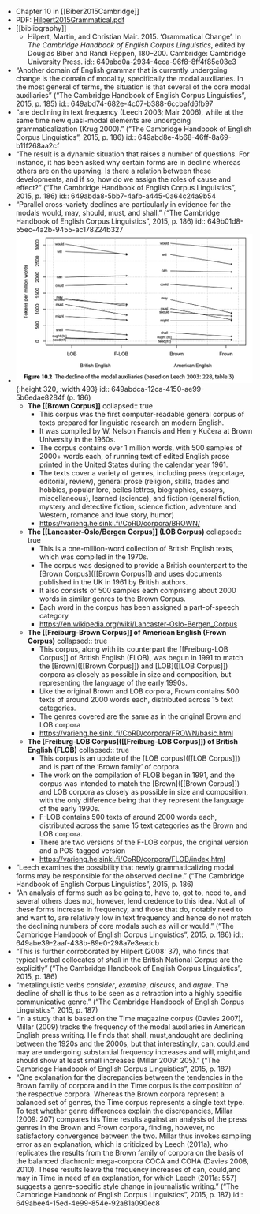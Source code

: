 - Chapter 10 in [[Biber2015Cambridge]]
- PDF: [Hilpert2015Grammatical.pdf](../assets/Hilpert2015Grammatical_1688464428224_0.pdf)
- [[bibliography]]
	- Hilpert, Martin, and Christian Mair. 2015. ‘Grammatical Change’. In *The Cambridge Handbook of English Corpus Linguistics*, edited by Douglas Biber and Randi Reppen, 180–200. Cambridge: Cambridge University Press.
	  id:: 649abd0a-2934-4eca-96f8-8ff4f85e03e3
- “Another domain of English grammar that is currently undergoing change is the domain of modality, specifically the modal auxiliaries. In the most general of terms, the situation is that several of the core modal auxiliaries” (“The Cambridge Handbook of English Corpus Linguistics”, 2015, p. 185)
  id:: 649abd74-682e-4c07-b388-6ccbafd6fb97
- “are declining in text frequency (Leech 2003; Mair 2006), while at the same time new quasi-modal elements are undergoing grammaticalization (Krug 2000).” (“The Cambridge Handbook of English Corpus Linguistics”, 2015, p. 186)
  id:: 649abd8e-4b68-46ff-8a69-b11f268aa2cf
- “The result is a dynamic situation that raises a number of questions. For instance, it has been asked why certain forms are in decline whereas others are on the upswing. Is there a relation between these developments, and if so, how do we assign the roles of cause and effect?” (“The Cambridge Handbook of English Corpus Linguistics”, 2015, p. 186)
  id:: 649abda8-5bb7-4afb-a445-0a64c24a9b54
- “Parallel cross-variety declines are particularly in evidence for the modals would, may, should, must, and shall.” (“The Cambridge Handbook of English Corpus Linguistics”, 2015, p. 186)
  id:: 649b01d8-55ec-4a2b-9455-ac178224b327
- ![image.png](../assets/image_1687862730894_0.png){:height 320, :width 493}
  id:: 649abdca-12ca-4150-ae99-5b6edae8284f
  (p. 186)
	- **The [[Brown Corpus]]**
	  collapsed:: true
		- This corpus was the first computer-readable general corpus of texts prepared for linguistic research on modern English.
		- It was compiled by W. Nelson Francis and Henry Kučera at Brown University in the 1960s.
		- The corpus contains over 1 million words, with 500 samples of 2000+ words each, of running text of edited English prose printed in the United States during the calendar year 1961.
		- The texts cover a variety of genres, including press (reportage, editorial, review), general prose (religion, skills, trades and hobbies, popular lore, belles lettres, biographies, essays, miscellaneous), learned (science), and fiction (general fiction, mystery and detective fiction, science fiction, adventure and Western, romance and love story, humor)​
		- https://varieng.helsinki.fi/CoRD/corpora/BROWN/
	- **The [[Lancaster-Oslo/Bergen Corpus]] (LOB Corpus)**
	  collapsed:: true
		- This is a one-million-word collection of British English texts, which was compiled in the 1970s.
		- The corpus was designed to provide a British counterpart to the [Brown Corpus]([[Brown Corpus]]) and uses documents published in the UK in 1961 by British authors.
		- It also consists of 500 samples each comprising about 2000 words in similar genres to the Brown Corpus.
		- Each word in the corpus has been assigned a part-of-speech category​
		- https://en.wikipedia.org/wiki/Lancaster-Oslo-Bergen_Corpus
	- **The [[Freiburg-Brown Corpus]] of American English (Frown Corpus)**
	  collapsed:: true
		- This corpus, along with its counterpart the [[Freiburg-LOB Corpus]] of British English (FLOB), was begun in 1991 to match the [Brown]([[Brown Corpus]]) and [LOB]([[LOB Corpus]]) corpora as closely as possible in size and composition, but representing the language of the early 1990s.
		- Like the original Brown and LOB corpora, Frown contains 500 texts of around 2000 words each, distributed across 15 text categories.
		- The genres covered are the same as in the original Brown and LOB corpora​
		- https://varieng.helsinki.fi/CoRD/corpora/FROWN/basic.html
	- **The [Freiburg-LOB Corpus]([[Freiburg-LOB Corpus]]) of British English (FLOB)**
	  collapsed:: true
		- This corpus is an update of the [LOB corpus]([[LOB Corpus]]) and is part of the ‘Brown family’ of corpora.
		- The work on the compilation of FLOB began in 1991, and the corpus was intended to match the [Brown]([[Brown Corpus]]) and LOB corpora as closely as possible in size and composition, with the only difference being that they represent the language of the early 1990s.
		- F-LOB contains 500 texts of around 2000 words each, distributed across the same 15 text categories as the Brown and LOB corpora.
		- There are two versions of the F-LOB corpus, the original version and a POS-tagged version​
		- https://varieng.helsinki.fi/CoRD/corpora/FLOB/index.html
- “Leech examines the possibility that newly grammaticalizing modal forms may be responsible for the observed decline.” (“The Cambridge Handbook of English Corpus Linguistics”, 2015, p. 186)
- “An analysis of forms such as be going to, have to, got to, need to, and several others does not, however, lend credence to this idea. Not all of these forms increase in frequency, and those that do, notably need to and want to, are relatively low in text frequency and hence do not match the declining numbers of core modals such as will or would.” (“The Cambridge Handbook of English Corpus Linguistics”, 2015, p. 186)
  id:: 649abe39-2aaf-438b-89e0-298a7e3eadcb
- “This is further corroborated by Hilpert (2008: 37), who finds that typical verbal collocates of *shall* in the British National Corpus are the explicitly” (“The Cambridge Handbook of English Corpus Linguistics”, 2015, p. 186)
- “metalinguistic verbs *consider*, *examine*, *discuss*, and *argue*. The decline of shall is thus to be seen as a retraction into a highly specific communicative genre.” (“The Cambridge Handbook of English Corpus Linguistics”, 2015, p. 187)
- “In a study that is based on the Time magazine corpus (Davies 2007), Millar (2009) tracks the frequency of the modal auxiliaries in American English press writing. He finds that shall, must,andought are declining between the 1920s and the 2000s, but that interestingly, can, could,and may are undergoing substantial frequency increases and will, might,and should show at least small increases (Millar 2009: 205).” (“The Cambridge Handbook of English Corpus Linguistics”, 2015, p. 187)
- “One explanation for the discrepancies between the tendencies in the Brown family of corpora and in the Time corpus is the composition of the respective corpora. Whereas the Brown corpora represent a balanced set of genres, the Time corpus represents a single text type. To test whether genre differences explain the discrepancies, Millar (2009: 207) compares his Time results against an analysis of the press genres in the Brown and Frown corpora, finding, however, no satisfactory convergence between the two. Millar thus invokes sampling error as an explanation, which is criticized by Leech (2011a), who replicates the results from the Brown family of corpora on the basis of the balanced diachronic mega-corpora COCA and COHA (Davies 2008, 2010). These results leave the frequency increases of can, could,and may in Time in need of an explanation, for which Leech (2011a: 557) suggests a genre-specific style change in journalistic writing.” (“The Cambridge Handbook of English Corpus Linguistics”, 2015, p. 187)
  id:: 649abee4-15ed-4e99-854e-92a81a090ec8